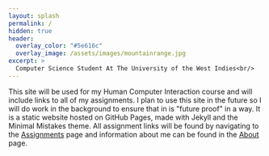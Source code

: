 ```yaml
---
layout: splash
permalink: /
hidden: true
header:
  overlay_color: "#5e616c"
  overlay_image: /assets/images/mountainrange.jpg
excerpt: >
  Computer Science Student At The University of the West Indies<br/>
---
```


This site will be used for my Human Computer Interaction course and will include links to all of my assignments.
I plan to use this site in the future so I will do work in the background to ensure that in is "future proof" in a way. 
It is a static website hosted on GitHub Pages, made with Jekyll and the Minimal Mistakes theme.
All assignment links will be found by navigating to the <a href="/assignments">Assignments</a> page and information about me can be found in the <a href="/about">About</a> page.